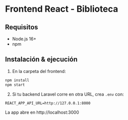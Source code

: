 # Frontend React - Biblioteca

## Requisitos
- Node.js 16+
- npm

## Instalación & ejecución
1. En la carpeta del frontend:

```bash
npm install
npm start
```

2. Si tu backend Laravel corre en otra URL, crea `.env` con:

```
REACT_APP_API_URL=http://127.0.0.1:8000
```

La app abre en http://localhost:3000
